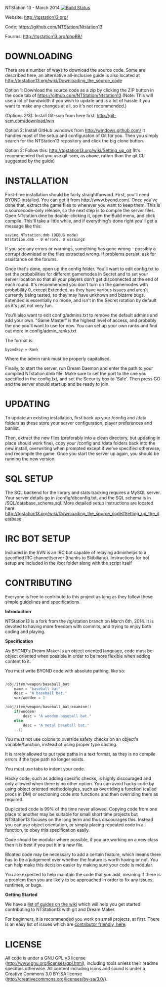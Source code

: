NTStation 13 - March 2014 [![Build Status](https://travis-ci.org/NTStation/NTstation13.png)](https://travis-ci.org/NTStation/NTstation13)

Website: http://tgstation13.org/

Code: https://github.com/NTStation/Ntstation13

Fourms:  http://tgstation13.org/phpBB/

# DOWNLOADING

There are a number of ways to download the source code. Some are described here, an alternative all-inclusive guide is also located at http://tgstation13.org/wiki/Downloading_the_source_code

Option 1: Download the source code as a zip by clicking the ZIP button in the
code tab of https://github.com/NTStation/Ntstation13
(Note: This will use a lot of bandwidth if you wish to update and is a lot of
hassle if you want to make any changes at all, so it's not recommended.)

(Options 2/3): Install Git-scm from here first: http://git-scm.com/download/win

Option 2:
Install GitHub::windows from http://windows.github.com/
It handles most of the setup and configuraton of Git for you.
Then you simply search for the NTStation13 repository and click the big clone
button.

Option 3:
Follow this: http://tgstation13.org/wiki/Setting_up_git
(It's recommended that you use git-scm, as above, rather than the git CLI
suggested by the guide)

# INSTALLATION

First-time installation should be fairly straightforward.  First, you'll need
BYOND installed. You can get it from http://www.byond.com/. Once you've done 
that, extract the game files to wherever you want to keep them.  This is a
sourcecode-only release, so the next step is to compile the server files.
Open NTstation.dme by double-clicking it, open the Build menu, and click
compile.  This'll take a little while, and if everything's done right you'll get
a message like this:

```
saving NTstation.dmb (DEBUG mode)
NTstation.dmb - 0 errors, 0 warnings
```

If you see any errors or warnings, something has gone wrong - possibly a corrupt
download or the files extracted wrong. If problems persist, ask for assistance
on the forums.

Once that's done, open up the config folder.  You'll want to edit config.txt to
set the probabilities for different gamemodes in Secret and to set your server
location so that all your players don't get disconnected at the end of each
round.  It's recommended you don't turn on the gamemodes with probability 0, 
except Extended, as they have various issues and aren't currently being tested,
so they may have unknown and bizarre bugs.  Extended is essentially no mode, and
isn't in the Secret rotation by default as it's just not very fun.

You'll also want to edit config/admins.txt to remove the default admins and add
your own.  "Game Master" is the highest level of access, and probably the one
you'll want to use for now.  You can set up your own ranks and find out more in
config/admin_ranks.txt

The format is:

```
byondkey = Rank
```

Where the admin rank must be properly capitalised.

Finally, to start the server, run Dream Daemon and enter the path to your
compiled NTstation.dmb file.  Make sure to set the port to the one you 
specified in the config.txt, and set the Security box to 'Safe'.  Then press GO
and the server should start up and be ready to join.

# UPDATING

To update an existing installation, first back up your /config and /data folders
as these store your server configuration, player preferences and banlist.

Then, extract the new files (preferably into a clean directory, but updating in
place should work fine), copy your /config and /data folders back into the new
install, overwriting when prompted except if we've specified otherwise, and
recompile the game.  Once you start the server up again, you should be running
the new version.

# SQL SETUP

The SQL backend for the library and stats tracking requires a 
MySQL server.  Your server details go in /config/dbconfig.txt, and the SQL 
schema is in /SQL/database_schema.sql.  More detailed setup instructions are located here: http://tgstation13.org/wiki/Downloading_the_source_code#Setting_up_the_database

# IRC BOT SETUP

Included in the SVN is an IRC bot capable of relaying adminhelps to a specified
IRC channel/server (thanks to Skibiliano).
Instructions for bot setup are included in the /bot folder along with the script
itself

# CONTRIBUTING
Everyone is free to contribute to this project as long as they follow these simple guidelines and specifications.

**Introduction**

NTStation13 is a fork from the /tg/station branch on March 6th, 2014.  It is devoted to having more freedom with commits, and trying to enjoy both coding and playing.

**Specification**

As BYOND's Dream Maker is an object oriented language, code must be object oriented when possible in order to be more flexible when adding content to it.

You must write BYOND code with absolute pathing, like so:

```C++

/obj/item/weapon/baseball_bat
    name = "baseball bat"
    desc = "A baseball bat."
    var/wooden = 1

/obj/item/weapon/baseball_bat/examine()
    if(wooden)
        desc = "A wooden baseball bat."
    else
        desc = "A metal baseball bat."
    ..()

```

You must not use colons to override safety checks on an object's variable/function, instead of using proper type casting.

It is rarely allowed to put type paths in a text format, as they is no compile errors if the type path no longer exists.

You must use tabs to indent your code.

Hacky code, such as adding specific checks, is highly discouraged and only allowed when there is no other option. You can avoid hacky code by using object oriented methodologies, such as overriding a function (called procs in DM) or sectioning code into functions and then overriding them as required.

Duplicated code is 99% of the time never allowed. Copying code from one place to another may be suitable for small short time projects but NTStation13 focuses on the long term and thus discourages this. Instead you can use object orientation, or simply placing repeated code in a function, to obey this specification easily.

Code should be modular where possible, if you are working on a new class then it is best if you put it in a new file.

Bloated code may be necessary to add a certain feature, which means there has to be a judgement over whether the feature is worth having or not. You can help make this decision easier by making sure your code is modular.

You are expected to help maintain the code that you add, meaning if there is a problem then you are likely to be approached in order to fix any issues, runtimes, or bugs.

**Getting Started**

We have a [list of guides on the wiki](http://tgstation13.org/wiki/Guides#Development_and_contribution_guides) which will help you get started contributing to NTStation13 with git and Dream Maker.

For beginners, it is recommended you work on small projects, at first. There is an easy list of issues which are [contributor friendly, here](https://github.com/NTStation/NTStation13/issues?labels=Contributor+Friendly&page=1&state=open).

# LICENSE

All code is under a GNU GPL v3 license (http://www.gnu.org/licenses/gpl.html),
including tools unless their readme specifies otherwise.
All content including icons and sound is under a Creative Commons 3.0 BY-SA
license (http://creativecommons.org/licenses/by-sa/3.0/).
